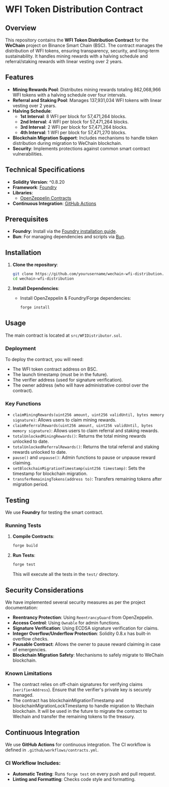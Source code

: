 # WFI Token Distribution Contract

## Overview

This repository contains the **WFI Token Distribution Contract** for the **WeChain** project on Binance Smart Chain (BSC). The contract manages the distribution of WFI tokens, ensuring transparency, security, and long-term sustainability. It handles mining rewards with a halving schedule and referral/staking rewards with linear vesting over 2 years.

## Features

- **Mining Rewards Pool**: Distributes mining rewards totaling 862,068,966 WFI tokens with a halving schedule over four intervals.
- **Referral and Staking Pool**: Manages 137,931,034 WFI tokens with linear vesting over 2 years.
- **Halving Schedule**:
  - **1st Interval**: 8 WFI per block for 57,471,264 blocks.
  - **2nd Interval**: 4 WFI per block for 57,471,264 blocks.
  - **3rd Interval**: 2 WFI per block for 57,471,264 blocks.
  - **4th Interval**: 1 WFI per block for 57,471,270 blocks.
- **Blockchain Migration Support**: Includes mechanisms to handle token distribution during migration to WeChain blockchain.
- **Security**: Implements protections against common smart contract vulnerabilities.

## Technical Specifications

- **Solidity Version**: ^0.8.20
- **Framework**: [Foundry](https://book.getfoundry.sh/)
- **Libraries**:
  - [OpenZeppelin Contracts](https://github.com/OpenZeppelin/openzeppelin-contracts)
- **Continuous Integration**: [GitHub Actions](https://github.com/features/actions)

## Prerequisites

- **Foundry**: Install via the [Foundry installation guide](https://book.getfoundry.sh/getting-started/installation).
- **Bun**: For managing dependencies and scripts via [Bun](https://bun.sh/docs/installation).

## Installation

1. **Clone the repository**:

   ```bash
   git clone https://github.com/yourusername/wechain-wfi-distribution.git
   cd wechain-wfi-distribution
   ```

2. **Install Dependencies**:

   - Install OpenZeppelin & Foundry/Forge dependencies:

     ```bash
     forge install
     ```

## Usage

The main contract is located at `src/WFIDistributor.sol`.

### Deployment

To deploy the contract, you will need:

- The WFI token contract address on BSC.
- The launch timestamp (must be in the future).
- The verifier address (used for signature verification).
- The owner address (who will have administrative control over the contract).

### Key Functions

- `claimMiningRewards(uint256 amount, uint256 validUntil, bytes memory signature)`: Allows users to claim mining rewards.
- `claimReferralRewards(uint256 amount, uint256 validUntil, bytes memory signature)`: Allows users to claim referral and staking rewards.
- `totalUnlockedMiningRewards()`: Returns the total mining rewards unlocked to date.
- `totalUnlockedReferralRewards()`: Returns the total referral and staking rewards unlocked to date.
- `pause()` and `unpause()`: Admin functions to pause or unpause reward claiming.
- `setBlockchainMigrationTimestamp(uint256 timestamp)`: Sets the timestamp for blockchain migration.
- `transferRemainingTokens(address to)`: Transfers remaining tokens after migration period.

## Testing

We use **Foundry** for testing the smart contract.

### Running Tests

1. **Compile Contracts**:

   ```bash
   forge build
   ```

2. **Run Tests**:

   ```bash
   forge test
   ```

   This will execute all the tests in the `test/` directory.

## Security Considerations

We have implemented several security measures as per the project documentation:

- **Reentrancy Protection**: Using `ReentrancyGuard` from OpenZeppelin.
- **Access Control**: Using `Ownable` for admin functions.
- **Signature Verification**: Using ECDSA signature verification for claims.
- **Integer Overflow/Underflow Protection**: Solidity 0.8.x has built-in overflow checks.
- **Pausable Contract**: Allows the owner to pause reward claiming in case of emergencies.
- **Blockchain Migration Safety**: Mechanisms to safely migrate to WeChain blockchain.

### Known Limitations

- The contract relies on off-chain signatures for verifying claims (`verifierAddress`). Ensure that the verifier's private key is securely managed.
- The contract has blockchainMigrationTimestamp and blockchainMigrationLockTimestamp to handle migration to Wechain blockchain. It will be used in the future to migrate the contract to Wechain and transfer the remaining tokens to the treasury.

## Continuous Integration

We use **GitHub Actions** for continuous integration. The CI workflow is defined in `.github/workflows/contracts.yml`.

### CI Workflow Includes:

- **Automatic Testing**: Runs `forge test` on every push and pull request.
- **Linting and Formatting**: Checks code style and formatting.
